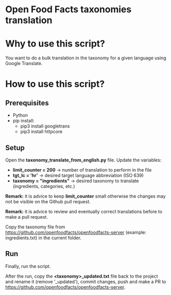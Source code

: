 # Open Food Facts taxonomies translation

# Why to use this script?
You want to do a bulk translation in the taxonomy for a given language using Google Translate.


# How to use this script?
## Prerequisites
- Python
- pip install:
  - pip3 install googletrans
  - pip3 install httpcore

## Setup
Open the **taxonomy_translate_from_english.py** file. Update the variables:
- **limit_counter = 200** -> number of translation to perform in the file
- **tgt_lc = 'hr'** -> desired target language abbreviation (ISO 639)
- **taxonomy = "ingredients"** -> desired taxonomy to translate (ingredients, categories, etc.)

**Remark:** it is advice to keep **limit_counter** small otherwise the changes may not be visible on the Github pull request.

**Remark:** it is advice to review and eventually correct translations before to make a pull request.

Copy the taxonomy file from https://github.com/openfoodfacts/openfoodfacts-server (example: ingredients.txt) in the current folder.

## Run
Finally, run the script.

After the run, copy the **\<taxonomy>_updated.txt** file back to the project and rename it (remove '_updated'), commit changes, push and make a PR to https://github.com/openfoodfacts/openfoodfacts-server.